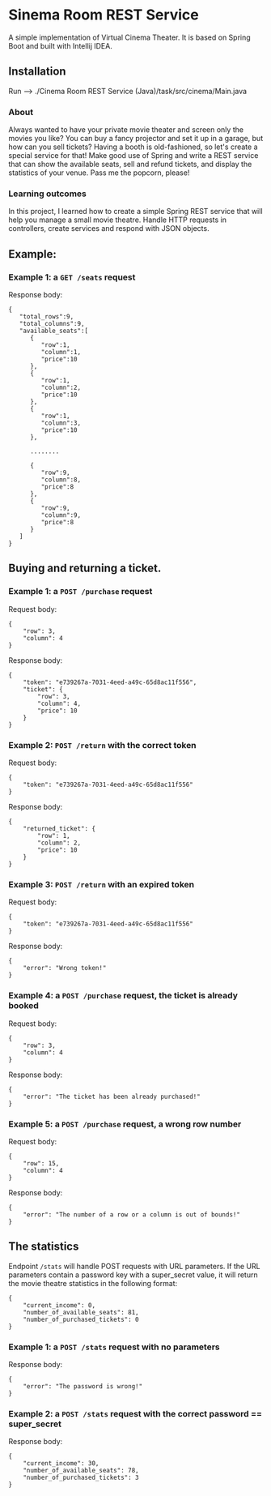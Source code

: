 # Sinema Room REST Service

A simple implementation of Virtual Cinema Theater. It is based on Spring Boot and built with Intellij IDEA.

## Installation

Run -->
./Cinema Room REST Service (Java)/task/src/cinema/Main.java

### About
Always wanted to have your private movie theater and screen only the movies you like? You can buy a fancy projector and set it up in a garage, but how can you sell tickets? Having a booth is old-fashioned, so let's create a special service for that! Make good use of Spring and write a REST service that can show the available seats, sell and refund tickets, and display the statistics of your venue. Pass me the popcorn, please!

### Learning outcomes
In this project, I learned how to create a simple Spring REST service that will help you manage a small movie theatre. Handle HTTP requests in controllers, create services and respond with JSON objects.

## Example:
### Example 1: a ```GET /seats``` request
Response body:
```
{
   "total_rows":9,
   "total_columns":9,
   "available_seats":[
      {
         "row":1,
         "column":1,
         "price":10
      },
      {
         "row":1,
         "column":2,
         "price":10
      },
      {
         "row":1,
         "column":3,
         "price":10
      },

      ........

      {
         "row":9,
         "column":8,
         "price":8
      },
      {
         "row":9,
         "column":9,
         "price":8
      }
   ]
}
```

## Buying and returning a ticket.
### Example 1: a ```POST /purchase``` request
Request body:
```
{
    "row": 3,
    "column": 4
}
```

Response body:
```
{
    "token": "e739267a-7031-4eed-a49c-65d8ac11f556",
    "ticket": {
        "row": 3,
        "column": 4,
        "price": 10
    }
}
```

### Example 2: ```POST /return``` with the correct token
Request body:
```
{
    "token": "e739267a-7031-4eed-a49c-65d8ac11f556"
}
```

Response body:
```
{
    "returned_ticket": {
        "row": 1,
        "column": 2,
        "price": 10
    }
}
```

### Example 3: ```POST /return``` with an expired token

Request body:
```
{
    "token": "e739267a-7031-4eed-a49c-65d8ac11f556"
}
```
Response body:
```
{
    "error": "Wrong token!"
}
```

### Example 4: a ```POST /purchase``` request, the ticket is already booked

Request body:
```
{
    "row": 3,
    "column": 4
}
```
Response body:
```
{
    "error": "The ticket has been already purchased!"
}
```

### Example 5: a ```POST /purchase``` request, a wrong row number

Request body:
```
{
    "row": 15,
    "column": 4
}
```
Response body:
```
{
    "error": "The number of a row or a column is out of bounds!"
}
```
## The statistics 
Endpoint ```/stats``` will handle POST requests with URL parameters. If the URL parameters contain a password key with a super_secret value, it will return the movie theatre statistics in the following format:
```
{
    "current_income": 0,
    "number_of_available_seats": 81,
    "number_of_purchased_tickets": 0
}
```
### Example 1: a ```POST /stats``` request with no parameters

Response body:
```
{
    "error": "The password is wrong!"
}
```
### Example 2: a ```POST /stats``` request with the correct password == super_secret

Response body:
```
{
    "current_income": 30,
    "number_of_available_seats": 78,
    "number_of_purchased_tickets": 3
}
```
